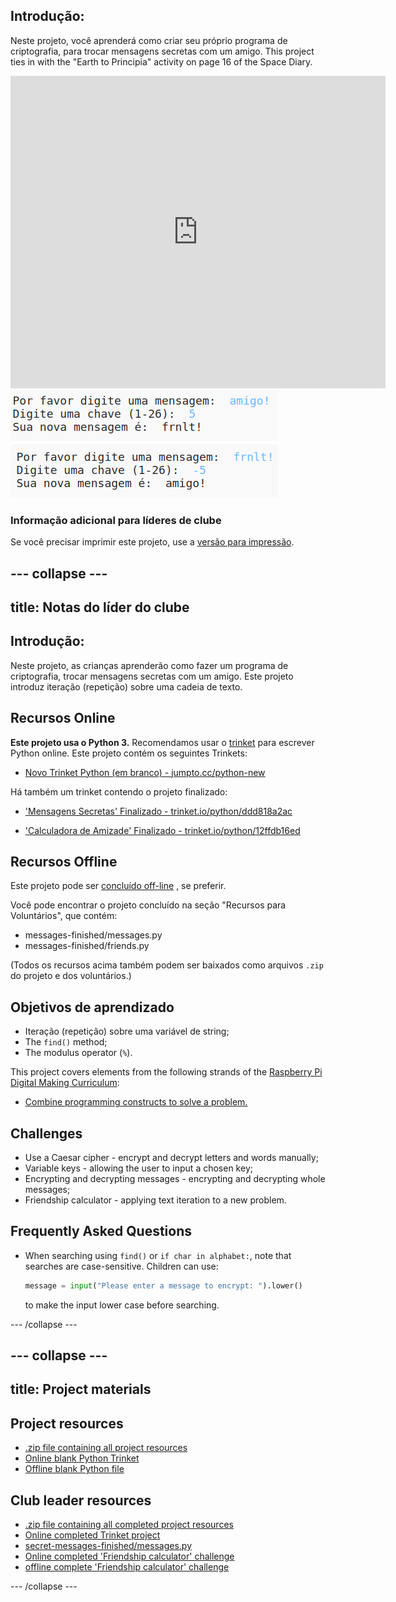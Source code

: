 ## Introdução:

Neste projeto, você aprenderá como criar seu próprio programa de criptografia, para trocar mensagens secretas com um amigo. This project ties in with the "Earth to Principia" activity on page 16 of the Space Diary.

<div class="trinket">
  <iframe src="https://trinket.io/embed/python/ddd818a2ac?outputOnly=true&start=result" width="600" height="500" frameborder="0" marginwidth="0" marginheight="0" allowfullscreen>
  </iframe>
  <img src="images/messages-finished.png">
</div>

### Informação adicional para líderes de clube

Se você precisar imprimir este projeto, use a [versão para impressão](https://projects.raspberrypi.org/en/projects/secret-messages/print).

## \--- collapse \---

## title: Notas do líder do clube

## Introdução:

Neste projeto, as crianças aprenderão como fazer um programa de criptografia, trocar mensagens secretas com um amigo. Este projeto introduz iteração (repetição) sobre uma cadeia de texto.

## Recursos Online

**Este projeto usa o Python 3.** Recomendamos usar o [trinket](https://trinket.io/) para escrever Python online. Este projeto contém os seguintes Trinkets:

* [Novo Trinket Python (em branco) - jumpto.cc/python-new](http://jumpto.cc/python-new)

Há também um trinket contendo o projeto finalizado:

* ['Mensagens Secretas' Finalizado - trinket.io/python/ddd818a2ac](https://trinket.io/python/ddd818a2ac)

* ['Calculadora de Amizade' Finalizado - trinket.io/python/12ffdb16ed](https://trinket.io/python/12ffdb16ed)

## Recursos Offline

Este projeto pode ser [concluído off-line](https://www.codeclubprojects.org/en-GB/resources/python-working-offline/) , se preferir.

Você pode encontrar o projeto concluído na seção "Recursos para Voluntários", que contém:

* messages-finished/messages.py
* messages-finished/friends.py

(Todos os recursos acima também podem ser baixados como arquivos `.zip` do projeto e dos voluntários.)

## Objetivos de aprendizado

* Iteração (repetição) sobre uma variável de string;
* The `find()` method;
* The modulus operator (`%`).

This project covers elements from the following strands of the [Raspberry Pi Digital Making Curriculum](http://rpf.io/curriculum):

* [Combine programming constructs to solve a problem.](https://www.raspberrypi.org/curriculum/programming/builder)

## Challenges

* Use a Caesar cipher - encrypt and decrypt letters and words manually;
* Variable keys - allowing the user to input a chosen key;
* Encrypting and decrypting messages - encrypting and decrypting whole messages;
* Friendship calculator - applying text iteration to a new problem.

## Frequently Asked Questions

* When searching using `find()` or `if char in alphabet:`, note that searches are case-sensitive. Children can use:
    
    ```python
    message = input("Please enter a message to encrypt: ").lower()
    ```
    
    to make the input lower case before searching.

\--- /collapse \---

## \--- collapse \---

## title: Project materials

## Project resources

* [.zip file containing all project resources](resources/secret-messages-project-resources.zip)
* [Online blank Python Trinket](http://jumpto.cc/python-new)
* [Offline blank Python file](resources/new-new.py)

## Club leader resources

* [.zip file containing all completed project resources](resources/secret-messages-volunteer-resources.zip)
* [Online completed Trinket project](https://trinket.io/python/402256078c)
* [secret-messages-finished/messages.py](resources/secret-messages-finished-messages.py)
* [Online completed 'Friendship calculator' challenge](https://trinket.io/python/2e852cd687)
* [offline complete 'Friendship calculator' challenge](resources/friendship-calculator-finished-friends.py)

\--- /collapse \---